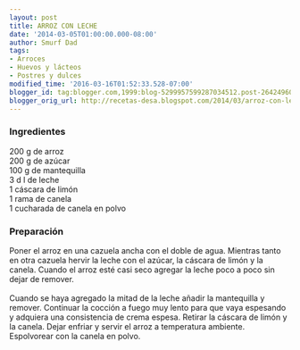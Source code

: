 ```yaml
---
layout: post
title: ARROZ CON LECHE
date: '2014-03-05T01:00:00.000-08:00'
author: Smurf Dad
tags:
- Arroces
- Huevos y lácteos
- Postres y dulces
modified_time: '2016-03-16T01:52:33.528-07:00'
blogger_id: tag:blogger.com,1999:blog-5299957599287034512.post-2642496026608233417
blogger_orig_url: http://recetas-desa.blogspot.com/2014/03/arroz-con-leche.html
---
```


<h3>Ingredientes</h3>200 g de arroz<br />200 g de azúcar<br />100 g de mantequilla<br />3 d l de leche<br />1 cáscara de limón<br />1 rama de canela<br />1 cucharada de canela en polvo<br /><h3>Preparación</h3>Poner el arroz en una cazuela ancha con el doble de agua. Mientras tanto en otra cazuela hervir la leche con el azúcar, la cáscara de limón y la canela. Cuando el arroz esté casi seco agregar la leche poco a poco sin dejar de remover.<br /><br />Cuando se haya agregado la mitad de la leche añadir la mantequilla y remover. Continuar la cocción a fuego muy lento para que vaya espesando y adquiera una consistencia de crema espesa. Retirar la cáscara de limón y la canela. Dejar enfriar y servir el arroz a temperatura ambiente. Espolvorear con la canela en polvo.